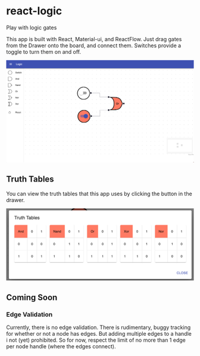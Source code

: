 # react-logic
Play with logic gates

This app is built with React, Material-ui, and ReactFlow.  Just drag gates from
the Drawer onto the board, and connect them.  Switches provide a toggle to turn
them on and off.

<img src="doc/images/screen.png" alt="Screen" title="Screen shot">

## Truth Tables
You can view the truth tables that this app uses by clicking the button in the drawer.

<img src="doc/images/truth_tables.png" alt="Truth Tables" title="Truth Tables">

## Coming Soon
### Edge Validation
Currently, there is no edge validation.  There is rudimentary, buggy tracking for
whether or not a node has edges.  But adding multiple edges to a handle i not (yet) prohibited.  So for now, respect the limit of no more than 1 edge per node handle (where the edges connect).